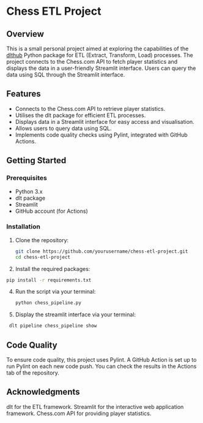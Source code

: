 # Chess ETL Project

## Overview

This is a small personal project aimed at exploring the capabilities of the [dlthub](https://pypi.org/project/dlt/) Python package for ETL (Extract, Transform, Load) processes. The project connects to the Chess.com API to fetch player statistics and displays the data in a user-friendly Streamlit interface. Users can query the data using SQL through the Streamlit interface.

## Features

- Connects to the Chess.com API to retrieve player statistics.
- Utilises the dlt package for efficient ETL processes.
- Displays data in a Streamlit interface for easy access and visualisation.
- Allows users to query data using SQL.
- Implements code quality checks using Pylint, integrated with GitHub Actions.

## Getting Started

### Prerequisites

- Python 3.x
- dlt package
- Streamlit
- GitHub account (for Actions)

### Installation

1. Clone the repository:
   ```bash
   git clone https://github.com/yourusername/chess-etl-project.git
   cd chess-etl-project
   ```
   
2. Install the required packages:
  ```bash
  pip install -r requirements.txt
  ```

4. Run the script via your terminal:
   ```bash
   python chess_pipeline.py
   ```

6. Display the streamlit interface via your terminal:
  ```bash
   dlt pipeline chess_pipeline show
  ```



## Code Quality
To ensure code quality, this project uses Pylint. A GitHub Action is set up to run Pylint on each new code push. You can check the results in the Actions tab of the repository.


## Acknowledgments
dlt for the ETL framework.
Streamlit for the interactive web application framework.
Chess.com API for providing player statistics.
